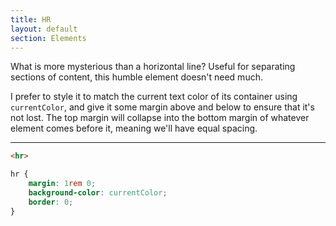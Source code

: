 ```yaml
---
title: HR
layout: default
section: Elements
---
```


What is more mysterious than a horizontal line? Useful for separating sections of content, this humble element doesn't need much.

I prefer to style it to match the current text color of its container using `currentColor`, and give it some margin above and below to ensure that it's not lost. The top margin will collapse into the bottom margin of whatever element comes before it, meaning we'll have equal spacing.

<div class="stage">
    <hr>
</div>

```html
<hr>
```

```css
hr {
    margin: 1rem 0;
    background-color: currentColor;
    border: 0;
}
```